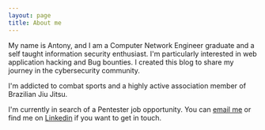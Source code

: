 ```yaml
---
layout: page
title: About me
---
```


My name is Antony, and I am a Computer Network Engineer graduate and a self taught information security enthusiast. I'm particularly interested in web application hacking and Bug bounties. I created this blog to share my journey in the cybersecurity community.

I'm addicted to combat sports and a highly active association member of Brazilian Jiu Jitsu.

I'm currently in search of a Pentester job opportunity. You can [email me](mailto:antony.gandonou_migan@protonmail.com) or find me on [Linkedin](https://www.linkedin.com/in/antony-gandonou-migan/) if you want to get in touch.

